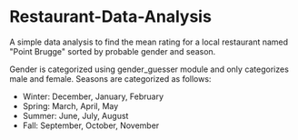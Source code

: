 # Restaurant-Data-Analysis

A simple data analysis to find the mean rating for a local restaurant named "Point Brugge" sorted by probable gender and season. 

Gender is categorized using gender_guesser module and only categorizes male and female.
Seasons are categorized as follows:
  - Winter: December, January, February
  - Spring: March, April, May
  - Summer: June, July, August
  - Fall: September, October, November
